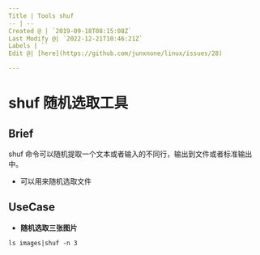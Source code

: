 ```yaml
---
Title | Tools shuf
-- | --
Created @ | `2019-09-18T08:15:08Z`
Last Modify @| `2022-12-21T10:46:21Z`
Labels | ``
Edit @| [here](https://github.com/junxnone/linux/issues/28)

---
```

# shuf 随机选取工具

## Brief

shuf 命令可以随机提取一个文本或者输入的不同行，输出到文件或者标准输出中。

- 可以用来随机选取文件

## UseCase

- **随机选取三张图片**

```
ls images|shuf -n 3
```
